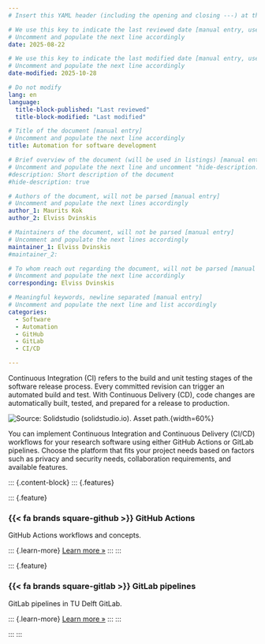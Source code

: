 ```yaml
---
# Insert this YAML header (including the opening and closing ---) at the beginning of the document and fill it out accordingly

# We use this key to indicate the last reviewed date [manual entry, use YYYY-MM-DD]
# Uncomment and populate the next line accordingly
date: 2025-08-22

# We use this key to indicate the last modified date [manual entry, use YYYY-MM-DD]
# Uncomment and populate the next line accordingly
date-modified: 2025-10-28

# Do not modify
lang: en
language: 
  title-block-published: "Last reviewed"
  title-block-modified: "Last modified"

# Title of the document [manual entry]
# Uncomment and populate the next line accordingly
title: Automation for software development

# Brief overview of the document (will be used in listings) [manual entry]
# Uncomment and populate the next line and uncomment "hide-description: true".
#description: Short description of the document
#hide-description: true

# Authors of the document, will not be parsed [manual entry]
# Uncomment and populate the next lines accordingly
author_1: Maurits Kok
author_2: Elviss Dvinskis

# Maintainers of the document, will not be parsed [manual entry]
# Uncomment and populate the next lines accordingly
maintainer_1: Elviss Dvinskis
#maintainer_2:

# To whom reach out regarding the document, will not be parsed [manual entry]
# Uncomment and populate the next line accordingly
corresponding: Elviss Dvinskis

# Meaningful keywords, newline separated [manual entry]
# Uncomment and populate the next line and list accordingly
categories:
  - Software
  - Automation
  - GitHub
  - GitLab
  - CI/CD

---
```


Continuous Integration (CI) refers to the build and unit testing stages of the software release process. Every committed revision can trigger an automated build and test. With Continuous Delivery (CD), code changes are automatically built, tested, and prepared for a release to production.

![Source: Solidstudio (solidstudio.io). [Asset path](https://cdn.sanity.io/images/lofvu8al/production/e37ce13c88889f048aa2b1acae7d6cbfeea5678f-2048x876.png).](https://solidstudio.io/_next/image?url=https%3A%2F%2Fcdn.sanity.io%2Fimages%2Flofvu8al%2Fproduction%2Fe37ce13c88889f048aa2b1acae7d6cbfeea5678f-2048x876.png&w=640&q=75){width=60%}

You can implement Continuous Integration and Continuous Delivery (CI/CD) workflows for your research software using either GitHub Actions or GitLab pipelines. Choose the platform that fits your project needs based on factors such as privacy and security needs, collaboration requirements, and available features.

::: {.content-block}
::: {.features}

::: {.feature}
### {{< fa brands square-github >}} GitHub Actions
GitHub Actions workflows and concepts.

::: {.learn-more}
[Learn more »](./github_ci_cd.md)
:::
:::

::: {.feature}
### {{< fa brands square-gitlab >}} GitLab pipelines
GitLab pipelines in TU Delft GitLab.

::: {.learn-more}
[Learn more »](./gitlab_ci_cd.md)
:::
:::

:::
:::